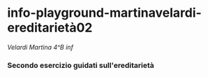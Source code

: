 # info-playground-martinavelardi-ereditarietà02
_Velardi Martina 4^B inf_
### Secondo esercizio guidati sull'ereditarietà